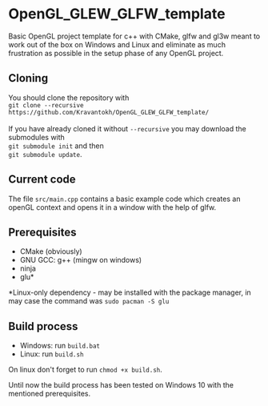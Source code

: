 # OpenGL_GLEW_GLFW_template #

Basic OpenGL project template for c++ with CMake, glfw and gl3w meant to work out of the box on Windows and Linux and eliminate as much frustration as possible in the setup phase of any OpenGL project.

## Cloning ##
You should clone the repository with\
`git clone --recursive https://github.com/Kravantokh/OpenGL_GLEW_GLFW_template/`\
\
If you have already cloned it without `--recursive` you may download the submodules with\
`git submodule init` and then\
`git submodule update`.

## Current code ##

The file `src/main.cpp` contains a basic example code which creates an openGL context and opens it in a window with the help of glfw.

## Prerequisites ##
* CMake (obviously)
* GNU GCC: g++ (mingw on windows)
* ninja
* glu\*


\*Linux-only dependency - may be installed with the package manager, in may case the command was `sudo pacman -S glu`

## Build process ##
* Windows: run `build.bat`
* Linux: run `build.sh`

On linux don't forget to run `chmod +x build.sh`.

Until now the build process has been tested on Windows 10 with the mentioned prerequisites.

